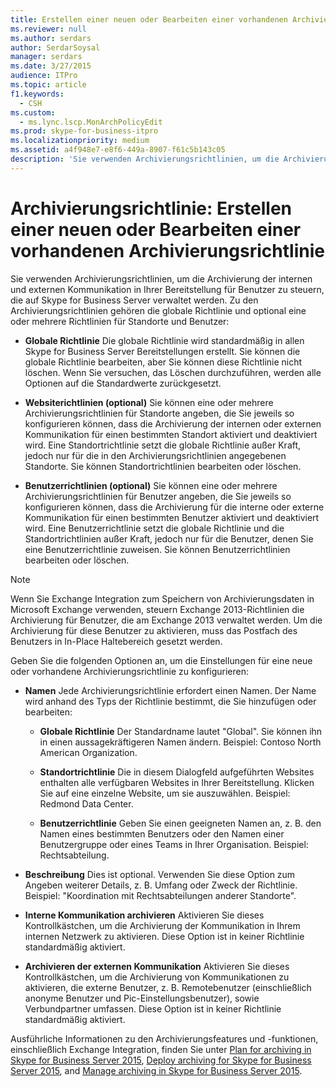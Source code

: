 ```yaml
---
title: Erstellen einer neuen oder Bearbeiten einer vorhandenen Archivierungsrichtlinie
ms.reviewer: null
ms.author: serdars
author: SerdarSoysal
manager: serdars
ms.date: 3/27/2015
audience: ITPro
ms.topic: article
f1.keywords:
  - CSH
ms.custom:
  - ms.lync.lscp.MonArchPolicyEdit
ms.prod: skype-for-business-itpro
ms.localizationpriority: medium
ms.assetid: a4f948e7-e8f6-449a-8907-f61c5b143c05
description: 'Sie verwenden Archivierungsrichtlinien, um die Archivierung der internen und externen Kommunikation in Ihrer Bereitstellung für Benutzer zu steuern, die auf Skype for Business Server verwaltet werden. Zu den Archivierungsrichtlinien gehören die globale Richtlinie und optional eine oder mehrere Richtlinien für Standorte und Benutzer:'
---
```


# <a name="archiving-policy-create-new-or-edit-existing"></a>Archivierungsrichtlinie: Erstellen einer neuen oder Bearbeiten einer vorhandenen Archivierungsrichtlinie
 
Sie verwenden Archivierungsrichtlinien, um die Archivierung der internen und externen Kommunikation in Ihrer Bereitstellung für Benutzer zu steuern, die auf Skype for Business Server verwaltet werden. Zu den Archivierungsrichtlinien gehören die globale Richtlinie und optional eine oder mehrere Richtlinien für Standorte und Benutzer:
  
- **Globale Richtlinie** Die globale Richtlinie wird standardmäßig in allen Skype for Business Server Bereitstellungen erstellt. Sie können die globale Richtlinie bearbeiten, aber Sie können diese Richtlinie nicht löschen. Wenn Sie versuchen, das Löschen durchzuführen, werden alle Optionen auf die Standardwerte zurückgesetzt.
    
- **Websiterichtlinien (optional)** Sie können eine oder mehrere Archivierungsrichtlinien für Standorte angeben, die Sie jeweils so konfigurieren können, dass die Archivierung der internen oder externen Kommunikation für einen bestimmten Standort aktiviert und deaktiviert wird. Eine Standortrichtlinie setzt die globale Richtlinie außer Kraft, jedoch nur für die in den Archivierungsrichtlinien angegebenen Standorte. Sie können Standortrichtlinien bearbeiten oder löschen.
    
- **Benutzerrichtlinien (optional)** Sie können eine oder mehrere Archivierungsrichtlinien für Benutzer angeben, die Sie jeweils so konfigurieren können, dass die Archivierung für die interne oder externe Kommunikation für einen bestimmten Benutzer aktiviert und deaktiviert wird. Eine Benutzerrichtlinie setzt die globale Richtlinie und die Standortrichtlinien außer Kraft, jedoch nur für die Benutzer, denen Sie eine Benutzerrichtlinie zuweisen. Sie können Benutzerrichtlinien bearbeiten oder löschen.
    
> [!NOTE]
> Wenn Sie Exchange Integration zum Speichern von Archivierungsdaten in Microsoft Exchange verwenden, steuern Exchange 2013-Richtlinien die Archivierung für Benutzer, die am Exchange 2013 verwaltet werden. Um die Archivierung für diese Benutzer zu aktivieren, muss das Postfach des Benutzers in In-Place Haltebereich gesetzt werden. 
  
Geben Sie die folgenden Optionen an, um die Einstellungen für eine neue oder vorhandene Archivierungsrichtlinie zu konfigurieren:
- **Namen** Jede Archivierungsrichtlinie erfordert einen Namen. Der Name wird anhand des Typs der Richtlinie bestimmt, die Sie hinzufügen oder bearbeiten:
    
  - **Globale Richtlinie** Der Standardname lautet "Global". Sie können ihn in einen aussagekräftigeren Namen ändern. Beispiel: Contoso North American Organization.
    
  - **Standortrichtlinie** Die in diesem Dialogfeld aufgeführten Websites enthalten alle verfügbaren Websites in Ihrer Bereitstellung. Klicken Sie auf eine einzelne Website, um sie auszuwählen. Beispiel: Redmond Data Center.
    
  - **Benutzerrichtlinie** Geben Sie einen geeigneten Namen an, z. B. den Namen eines bestimmten Benutzers oder den Namen einer Benutzergruppe oder eines Teams in Ihrer Organisation. Beispiel: Rechtsabteilung.
    
- **Beschreibung** Dies ist optional. Verwenden Sie diese Option zum Angeben weiterer Details, z. B. Umfang oder Zweck der Richtlinie. Beispiel: "Koordination mit Rechtsabteilungen anderer Standorte".
    
- **Interne Kommunikation archivieren** Aktivieren Sie dieses Kontrollkästchen, um die Archivierung der Kommunikation in Ihrem internen Netzwerk zu aktivieren. Diese Option ist in keiner Richtlinie standardmäßig aktiviert.
    
- **Archivieren der externen Kommunikation** Aktivieren Sie dieses Kontrollkästchen, um die Archivierung von Kommunikationen zu aktivieren, die externe Benutzer, z. B. Remotebenutzer (einschließlich anonyme Benutzer und Pic-Einstellungsbenutzer), sowie Verbundpartner umfassen. Diese Option ist in keiner Richtlinie standardmäßig aktiviert.
    
Ausführliche Informationen zu den Archivierungsfeatures und -funktionen, einschließlich Exchange Integration, finden Sie unter [Plan for archiving in Skype for Business Server 2015](../../plan-your-deployment/archiving/archiving.md), [Deploy archiving for Skype for Business Server 2015](../../deploy/deploy-archiving/deploy-archiving.md), and [Manage archiving in Skype for Business Server 2015](../../manage/archiving/archiving.md).

